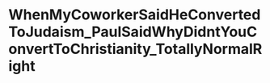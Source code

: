 # WhenMyCoworkerSaidHeConvertedToJudaism_PaulSaidWhyDidntYouConvertToChristianity_TotallyNormalRight